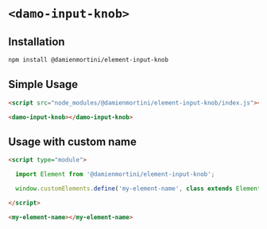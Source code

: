 # `<damo-input-knob>`

## Installation

```sh
npm install @damienmortini/element-input-knob
```

## Simple Usage
```html
<script src="node_modules/@damienmortini/element-input-knob/index.js"></script>

<damo-input-knob></damo-input-knob>
```

## Usage with custom name
```html
<script type="module">

  import Element from '@damienmortini/element-input-knob';

  window.customElements.define('my-element-name', class extends Element { });

</script>

<my-element-name></my-element-name>
```